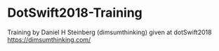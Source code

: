 # DotSwift2018-Training
Training by Daniel H Steinberg (dimsumthinking) given at dotSwift2018
https://dimsumthinking.com/
